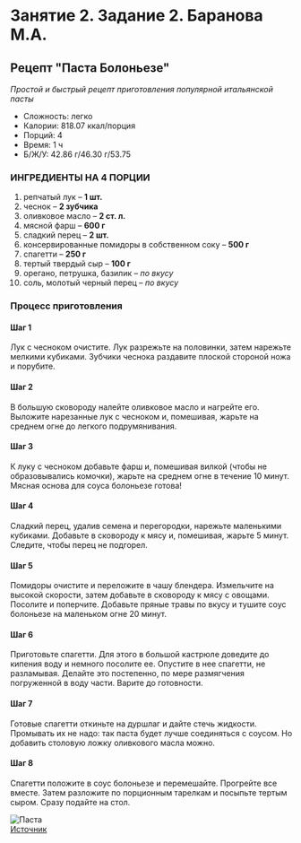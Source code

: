 # Занятие 2. Задание 2. Баранова М.А.
## Рецепт  "Паста Болоньезе"
*Простой и быстрый рецепт приготовления популярной итальянской пасты*
* Сложность: легко  
* Калории: 818.07 ккал/порция  
* Порций: 4  
* Время: 1 ч  
* Б/Ж/У: 42.86 г/46.30 г/53.75  
### ИНГРЕДИЕНТЫ НА 4 ПОРЦИИ
1. репчатый лук – **1 шт.**  
2. чеснок – **2 зубчика** 
3. оливковое масло – **2 ст. л.**  
4. мясной фарш – **600 г**  
5. сладкий перец – **2 шт.**  
6. консервированные помидоры в собственном соку – **500 г**  
7. спагетти – **250 г**  
8. тертый твердый сыр – **100 г**  
9. орегано, петрушка, базилик – *по вкусу*  
10. соль, молотый черный перец – *по вкусу*  
### Процесс приготовления
#### Шаг 1
Лук с чесноком очистите. 
Лук разрежьте на половинки, затем нарежьте мелкими кубиками. 
Зубчики чеснока раздавите плоской стороной ножа и порубите.
#### Шаг 2
В большую сковороду налейте оливковое масло и нагрейте его. Выложите нарезанные лук с чесноком и, помешивая, жарьте на среднем огне до легкого подрумянивания.
#### Шаг 3
К луку с чесноком добавьте фарш и, помешивая вилкой (чтобы не образовывались комочки), жарьте на среднем огне в течение 10 минут. Мясная основа для соуса болоньезе готова!
#### Шаг 4
Сладкий перец, удалив семена и перегородки, нарежьте маленькими кубиками. Добавьте в сковороду к мясу и, помешивая, жарьте 5 минут. Следите, чтобы перец не подгорел.
#### Шаг 5
Помидоры очистите и переложите в чашу блендера. Измельчите на высокой скорости, затем добавьте в сковороду к мясу с овощами. Посолите и поперчите. Добавьте пряные травы по вкусу и тушите соус болоньезе на маленьком огне 20 минут.
#### Шаг 6
Приготовьте спагетти. Для этого в большой кастрюле доведите до кипения воду и немного посолите ее. Опустите в нее спагетти, не разламывая. Делайте это постепенно, по мере размягчения погруженной в воду части. Варите до готовности.
#### Шаг 7
Готовые спагетти откиньте на дуршлаг и дайте стечь жидкости. Промывать их не надо: так паста будет лучше соединяться с соусом. Но добавить столовую ложку оливкового масла можно.
#### Шаг 8
Спагетти положите в соус болоньезе и перемешайте. Прогрейте все вместе. Затем разложите по порционным тарелкам и посыпьте тертым сыром. Сразу подайте на стол. 

![Паста](https://images.gastronom.ru/S__AV3IOsvL7kpBUfSC29CdDL_FLj2zSWrTSihji1FQ/pr:recipe-step-image/g:ce/rs:auto:0:0:0/L2Ntcy9hbGwtaW1hZ2VzLzUzZWEyZTc3LTNmYzEtNDMxYy04OTA2LWYxOWYxZDJkNTMzMy5qcGc.webp)  
[Источник](https://www.gastronom.ru/recipe/22114/spagetti-boloneze "Спагетти Болоньезе")

